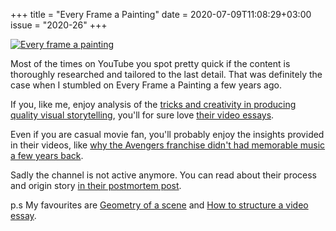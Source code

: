 +++
title       = "Every Frame a Painting"
date        = 2020-07-09T11:08:29+03:00
issue       = "2020-26"
+++

[![Every frame a painting](https://img.youtube.com/vi/jGc-K7giqKM/maxresdefault.jpg)](https://www.youtube.com/watch?v=jGc-K7giqKM)

Most of the times on YouTube you spot pretty quick if the content is thoroughly researched and tailored to the last detail. That was definitely the case when I stumbled on Every Frame a Painting a few years ago.

If you, like me, enjoy analysis of the [tricks and creativity in producing quality visual storytelling](https://www.youtube.com/watch?v=8q4X2vDRfRk), you'll for sure love [their video essays](https://www.youtube.com/watch?v=Z1PCtIaM_GQ).

Even if you are casual movie fan, you'll probably enjoy the insights provided in their videos, like [why the Avengers franchise didn't had memorable music a few years back](https://www.youtube.com/watch?v=7vfqkvwW2fs).

Sadly the channel is not active anymore. You can read about their process and origin story [in their postmortem post](https://medium.com/@tonyszhou/postmortem-1b338537fabc).

p.s My favourites are [Geometry of a scene](https://www.youtube.com/watch?v=jGc-K7giqKM) and [How to structure a video essay](https://www.youtube.com/watch?v=1GXv2C7vwX0).